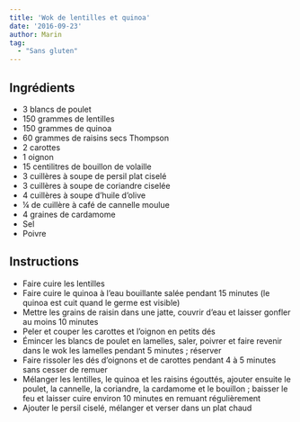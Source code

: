 ```yaml
---
title: 'Wok de lentilles et quinoa'
date: '2016-09-23'
author: Marin
tag: 
  - "Sans gluten"
---
```

## Ingrédients
- 3 blancs de poulet
- 150 grammes de lentilles
- 150 grammes de quinoa
- 60 grammes de raisins secs Thompson
- 2 carottes
- 1 oignon
- 15 centilitres de bouillon de volaille
- 3 cuillères à soupe de persil plat ciselé
- 3 cuillères à soupe de coriandre ciselée
- 4 cuillères à soupe d’huile d’olive
- ¼ de cuillère à café de cannelle moulue
- 4 graines de cardamome
- Sel
- Poivre

## Instructions
- Faire cuire les lentilles
- Faire cuire le quinoa à l’eau bouillante salée pendant 15 minutes (le quinoa est cuit quand le germe est visible)
- Mettre les grains de raisin dans une jatte, couvrir d’eau et laisser gonfler au moins 10 minutes
- Peler et couper les carottes et l’oignon en petits dés
- Émincer les blancs de poulet en lamelles, saler, poivrer et faire revenir dans le wok les lamelles pendant 5 minutes ; réserver
- Faire rissoler les dés d’oignons et de carottes pendant 4 à 5 minutes sans cesser de remuer
- Mélanger les lentilles, le quinoa et les raisins égouttés, ajouter ensuite le poulet, la cannelle, la coriandre, la cardamome et le bouillon ; baisser le feu et laisser cuire environ 10 minutes en remuant régulièrement
- Ajouter le persil ciselé, mélanger et verser dans un plat chaud

